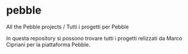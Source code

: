 # pebble
All the Pebble projects / Tutti i progetti per Pebble

In questa repository si possono trovare tutti i progetti relizzati da Marco Cipriani per la piattaforma Pebble.
